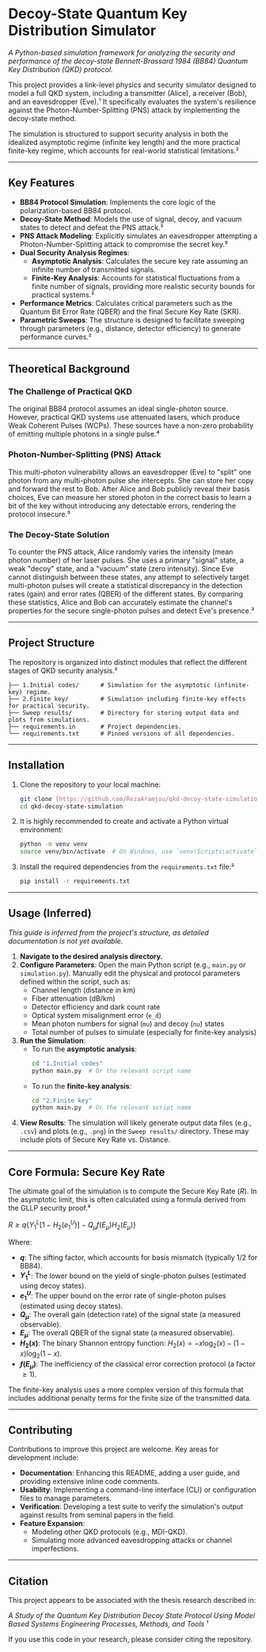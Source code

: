 # Decoy-State Quantum Key Distribution Simulator

*A Python-based simulation framework for analyzing the security and performance of the decoy-state Bennett-Brassard 1984 (BB84) Quantum Key Distribution (QKD) protocol.*

This project provides a link-level physics and security simulator designed to model a full QKD system, including a transmitter (Alice), a receiver (Bob), and an eavesdropper (Eve).¹ It specifically evaluates the system's resilience against the Photon-Number-Splitting (PNS) attack by implementing the decoy-state method.

The simulation is structured to support security analysis in both the idealized asymptotic regime (infinite key length) and the more practical finite-key regime, which accounts for real-world statistical limitations.²

---

## Key Features

* **BB84 Protocol Simulation**: Implements the core logic of the polarization-based BB84 protocol.
* **Decoy-State Method**: Models the use of signal, decoy, and vacuum states to detect and defeat the PNS attack.³
* **PNS Attack Modeling**: Explicitly simulates an eavesdropper attempting a Photon-Number-Splitting attack to compromise the secret key.⁵
* **Dual Security Analysis Regimes**:
    * **Asymptotic Analysis**: Calculates the secure key rate assuming an infinite number of transmitted signals.
    * **Finite-Key Analysis**: Accounts for statistical fluctuations from a finite number of signals, providing more realistic security bounds for practical systems.²
* **Performance Metrics**: Calculates critical parameters such as the Quantum Bit Error Rate (QBER) and the final Secure Key Rate (SKR).
* **Parametric Sweeps**: The structure is designed to facilitate sweeping through parameters (e.g., distance, detector efficiency) to generate performance curves.²

---

## Theoretical Background

### The Challenge of Practical QKD

The original BB84 protocol assumes an ideal single-photon source. However, practical QKD systems use attenuated lasers, which produce Weak Coherent Pulses (WCPs). These sources have a non-zero probability of emitting multiple photons in a single pulse.⁴

### Photon-Number-Splitting (PNS) Attack

This multi-photon vulnerability allows an eavesdropper (Eve) to "split" one photon from any multi-photon pulse she intercepts. She can store her copy and forward the rest to Bob. After Alice and Bob publicly reveal their basis choices, Eve can measure her stored photon in the correct basis to learn a bit of the key without introducing any detectable errors, rendering the protocol insecure.⁵

### The Decoy-State Solution

To counter the PNS attack, Alice randomly varies the intensity (mean photon number) of her laser pulses. She uses a primary "signal" state, a weak "decoy" state, and a "vacuum" state (zero intensity). Since Eve cannot distinguish between these states, any attempt to selectively target multi-photon pulses will create a statistical discrepancy in the detection rates (gain) and error rates (QBER) of the different states. By comparing these statistics, Alice and Bob can accurately estimate the channel's properties for the secure single-photon pulses and detect Eve's presence.³

---

## Project Structure

The repository is organized into distinct modules that reflect the different stages of QKD security analysis.²
```
├── 1.Initial codes/      # Simulation for the asymptotic (infinite-key) regime.
├── 2.Finite key/         # Simulation including finite-key effects for practical security.
├── Sweep results/        # Directory for storing output data and plots from simulations.
├── requirements.in       # Project dependencies.
└── requirements.txt      # Pinned versions of all dependencies.
```

---

## Installation

1.  Clone the repository to your local machine:
    ```bash
    git clone [https://github.com/RezaAramjou/qkd-decoy-state-simulation.git](https://github.com/RezaAramjou/qkd-decoy-state-simulation.git)
    cd qkd-decoy-state-simulation
    ```
2.  It is highly recommended to create and activate a Python virtual environment:
    ```bash
    python -m venv venv
    source venv/bin/activate  # On Windows, use `venv\Scripts\activate`
    ```
3.  Install the required dependencies from the `requirements.txt` file:²
    ```bash
    pip install -r requirements.txt
    ```

---

## Usage (Inferred)

*This guide is inferred from the project's structure, as detailed documentation is not yet available.*

1.  **Navigate to the desired analysis directory.**
2.  **Configure Parameters**: Open the main Python script (e.g., `main.py` or `simulation.py`). Manually edit the physical and protocol parameters defined within the script, such as:
    * Channel length (distance in km)
    * Fiber attenuation (dB/km)
    * Detector efficiency and dark count rate
    * Optical system misalignment error (`e_d`)
    * Mean photon numbers for signal (`mu`) and decoy (`nu`) states
    * Total number of pulses to simulate (especially for finite-key analysis)
3.  **Run the Simulation**:
    * To run the **asymptotic analysis**:
        ```bash
        cd "1.Initial codes"
        python main.py  # Or the relevant script name
        ```
    * To run the **finite-key analysis**:
        ```bash
        cd "2.Finite key"
        python main.py  # Or the relevant script name
        ```
4.  **View Results**: The simulation will likely generate output data files (e.g., `.csv`) and plots (e.g., `.png`) in the `Sweep results/` directory. These may include plots of Secure Key Rate vs. Distance.

---

## Core Formula: Secure Key Rate

The ultimate goal of the simulation is to compute the Secure Key Rate ($R$). In the asymptotic limit, this is often calculated using a formula derived from the GLLP security proof.⁸

$R \ge q \{ Y_1^L [1 - H_2(e_1^U)] - Q_\mu f(E_\mu) H_2(E_\mu) \}$

Where:

* **$q$**: The sifting factor, which accounts for basis mismatch (typically 1/2 for BB84).
* **$Y_1^L$**: The lower bound on the yield of single-photon pulses (estimated using decoy states).
* **$e_1^U$**: The upper bound on the error rate of single-photon pulses (estimated using decoy states).
* **$Q_\mu$**: The overall gain (detection rate) of the signal state (a measured observable).
* **$E_\mu$**: The overall QBER of the signal state (a measured observable).
* **$H_2(x)$**: The binary Shannon entropy function: $H_2(x) = -x \log_2(x) - (1-x) \log_2(1-x)$.
* **$f(E_\mu)$**: The inefficiency of the classical error correction protocol (a factor $\ge 1$).

The finite-key analysis uses a more complex version of this formula that includes additional penalty terms for the finite size of the transmitted data.

---

## Contributing

Contributions to improve this project are welcome. Key areas for development include:
* **Documentation**: Enhancing this README, adding a user guide, and providing extensive inline code comments.
* **Usability**: Implementing a command-line interface (CLI) or configuration files to manage parameters.
* **Verification**: Developing a test suite to verify the simulation's output against results from seminal papers in the field.
* **Feature Expansion**:
    * Modeling other QKD protocols (e.g., MDI-QKD).
    * Simulating more advanced eavesdropping attacks or channel imperfections.

---

## Citation

This project appears to be associated with the thesis research described in:

*A Study of the Quantum Key Distribution Decoy State Protocol Using Model Based Systems Engineering Processes, Methods, and Tools* ¹

If you use this code in your research, please consider citing the repository.
